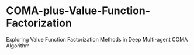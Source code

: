 # COMA-plus-Value-Function-Factorization
Exploring Value Function Factorization Methods in Deep Multi-agent COMA Algorithm
